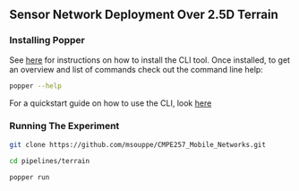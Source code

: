 ## Sensor Network Deployment Over 2.5D Terrain

### Installing Popper
See [here](https://github.com/systemslab/popper/tree/master/cli) for instructions on how to install the CLI tool. Once 
installed, to get an overview and list of commands check out the 
command line help:

```bash
popper --help
```

For a quickstart guide on how to use the CLI, look [here](http://popper.readthedocs.io/en/latest/protocol/getting_started.html#quickstart-guide)

### Running The Experiment
```bash
git clone https://github.com/msouppe/CMPE257_Mobile_Networks.git

cd pipelines/terrain

popper run
```
